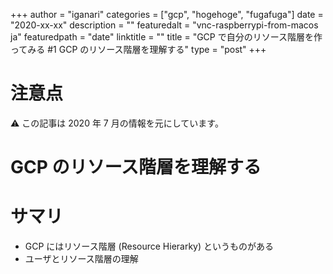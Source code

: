 +++
author = "iganari"
categories = ["gcp", "hogehoge", "fugafuga"]
date = "2020-xx-xx"
description = ""
featuredalt = "vnc-raspberrypi-from-macos ja"
featuredpath = "date"
linktitle = ""
title = "GCP で自分のリソース階層を作ってみる #1 GCP のリソース階層を理解する"
type = "post"
+++

# 注意点

:warning: この記事は 2020 年 7 月の情報を元にしています。

# GCP のリソース階層を理解する

# サマリ

+ GCP にはリソース階層 (Resource Hierarky) というものがある
+ ユーザとリソース階層の理解
